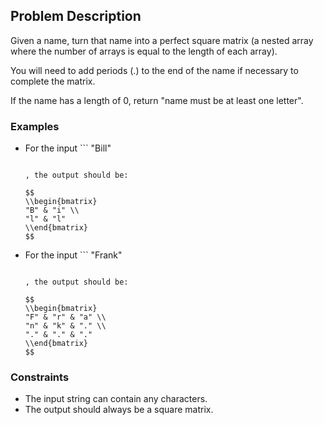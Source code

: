 ## Problem Description

Given a name, turn that name into a perfect square matrix (a nested array where the number of arrays is equal to the length of each array).

You will need to add periods (.) to the end of the name if necessary to complete the matrix.

If the name has a length of 0, return "name must be at least one letter".

### Examples

- For the input ```
  "Bill"

  ```

  , the output should be:

  $$
  \\begin{bmatrix}
  "B" & "i" \\
  "l" & "l"
  \\end{bmatrix}
  $$
  ```

- For the input ```
  "Frank"

  ```

  , the output should be:

  $$
  \\begin{bmatrix}
  "F" & "r" & "a" \\
  "n" & "k" & "." \\
  "." & "." & "."
  \\end{bmatrix}
  $$
  ```

### Constraints

- The input string can contain any characters.
- The output should always be a square matrix.
